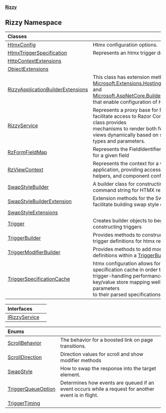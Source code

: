 #### [Rizzy](index 'index')

## Rizzy Namespace

| Classes | |
| :--- | :--- |
| [HtmxConfig](Rizzy.HtmxConfig 'Rizzy.HtmxConfig') | Htmx configuration options. |
| [HtmxTriggerSpecification](Rizzy.HtmxTriggerSpecification 'Rizzy.HtmxTriggerSpecification') | Represents an htmx trigger definition |
| [HttpContextExtensions](Rizzy.HttpContextExtensions 'Rizzy.HttpContextExtensions') | |
| [ObjectExtensions](Rizzy.ObjectExtensions 'Rizzy.ObjectExtensions') | |
| [RizzyApplicationBuilderExtensions](Rizzy.RizzyApplicationBuilderExtensions 'Rizzy.RizzyApplicationBuilderExtensions') | This class has extension methods for [Microsoft.Extensions.Hosting.IHostApplicationBuilder](https://docs.microsoft.com/en-us/dotnet/api/Microsoft.Extensions.Hosting.IHostApplicationBuilder 'Microsoft.Extensions.Hosting.IHostApplicationBuilder') and [Microsoft.AspNetCore.Builder.IApplicationBuilder](https://docs.microsoft.com/en-us/dotnet/api/Microsoft.AspNetCore.Builder.IApplicationBuilder 'Microsoft.AspNetCore.Builder.IApplicationBuilder') <br/>that enable configuration of Htmx in the application. |
| [RizzyService](Rizzy.RizzyService 'Rizzy.RizzyService') | Represents a proxy base for Rizzy services that facilitate access to Razor Component views. This class provides<br/>mechanisms to render both full and partial Razor views dynamically based on specified component types and parameters. |
| [RzFormFieldMap](Rizzy.RzFormFieldMap 'Rizzy.RzFormFieldMap') | Represents the FieldIdentifier to field name mapping for a given field |
| [RzViewContext](Rizzy.RzViewContext 'Rizzy.RzViewContext') | Represents the context for a view within an application, providing access to HTTP contexts, URL helpers, and component configurations. |
| [SwapStyleBuilder](Rizzy.SwapStyleBuilder 'Rizzy.SwapStyleBuilder') | A builder class for constructing a swap style command string for HTMX responses. |
| [SwapStyleBuilderExtension](Rizzy.SwapStyleBuilderExtension 'Rizzy.SwapStyleBuilderExtension') | Extension methods for the SwapStyle enum to facilitate building swap style commands. |
| [SwapStyleExtensions](Rizzy.SwapStyleExtensions 'Rizzy.SwapStyleExtensions') | |
| [Trigger](Rizzy.Trigger 'Rizzy.Trigger') | Creates builder objects to begin the fluent chain for constructing triggers |
| [TriggerBuilder](Rizzy.TriggerBuilder 'Rizzy.TriggerBuilder') | Provides methods to construct and manage htmx trigger definitions for htmx requests. |
| [TriggerModifierBuilder](Rizzy.TriggerModifierBuilder 'Rizzy.TriggerModifierBuilder') | Provides methods to add modifiers to htmx trigger definitions within a [TriggerBuilder](Rizzy.TriggerBuilder 'Rizzy.TriggerBuilder') context. |
| [TriggerSpecificationCache](Rizzy.TriggerSpecificationCache 'Rizzy.TriggerSpecificationCache') | htmx configuration allows for the creation of a trigger specification cache in order to improve<br/>trigger-handling performance.  The cache is a key/value store mapping well-formed hx-trigger parameters<br/>to their parsed specifications. |

| Interfaces | |
| :--- | :--- |
| [IRizzyService](Rizzy.IRizzyService 'Rizzy.IRizzyService') | |

| Enums | |
| :--- | :--- |
| [ScrollBehavior](Rizzy.ScrollBehavior 'Rizzy.ScrollBehavior') | The behavior for a boosted link on page transitions. |
| [ScrollDirection](Rizzy.ScrollDirection 'Rizzy.ScrollDirection') | Direction values for scroll and show modifier methods |
| [SwapStyle](Rizzy.SwapStyle 'Rizzy.SwapStyle') | How to swap the response into the target element. |
| [TriggerQueueOption](Rizzy.TriggerQueueOption 'Rizzy.TriggerQueueOption') | Determines how events are queued if an event occurs while a request for another event is in flight. |
| [TriggerTiming](Rizzy.TriggerTiming 'Rizzy.TriggerTiming') | |
